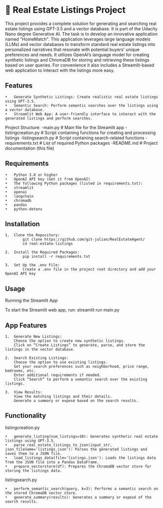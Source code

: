 # 🏡 Real Estate Listings Project

This project provides a complete solution for generating and searching real estate listings using GPT-3.5 and a vector database. 
It is part of the Udacity Nano degree Generative AI. The task is to develop an innovative application named "HomeMatch". This application leverages large language models (LLMs) and vector databases to transform standard real estate listings into personalized narratives that resonate with potential buyers' unique preferences and needs.
It utilizes OpenAI’s language model for creating synthetic listings and ChromaDB for storing and retrieving these listings based on user queries.
For convenience it also includes a Streamlit-based web application to interact with the listings more easy. 

## Features


	•	Generate Synthetic Listings: Create realistic real estate listings using GPT-3.5.
	•	Semantic Search: Perform semantic searches over the listings using a vector database.	
	•	Streamlit Web App: A user-friendly interface to interact with the generated listings and perform searches.

Project Structure:
	-main.py                   # Main file for the Streamlit app
	-listingcreation.py        # Script containing functions for creating and processing listings
	-listingsearch.py          # Script containing search-related functions
	-requirements.txt          # List of required Python packages
	-README.md                 # Project documentation (this file)

## Requirements
	•	Python 3.8 or higher
	•	OpenAI API key (Get it from OpenAI)
	•	The following Python packages (listed in requirements.txt):
	•	streamlit
	•	openai
	•	langchain
	•	chromadb
	•	pandas
	•	python-dotenv

## Installation

	1.	Clone the Repository:
			git clone https://github.com/git-julian/RealEstateAgent/
        	cd real-estate-listings

    2.	Install the Required Packages:
        	pip install -r requirements.txt

    3.	Set Up the .env File:
			Create a .env file in the project root directory and add your OpenAI API key
			

## Usage

Running the Streamlit App

To start the Streamlit web app, run:
    streamlit run main.py


## App Features

	1.	Generate New Listings:
		Choose the option to create new synthetic listings.
		Click on “Create Listings” to generate, parse, and store the listings in the vector database.

	2.	Search Existing Listings:
		Choose the option to use existing listings.
		Set your search preferences such as neighborhood, price range, bedrooms, etc.
		Enter additional requirements if needed.
		Click “Search” to perform a semantic search over the existing listings.

	3.	View Results:
		View the matching listings and their details.
		Generate a summary or exposé based on the search results.

## Functionality

listingcreation.py

	•	generate_listing(num_listings=10): Generates synthetic real estate listings using GPT-3.5.
	•	parse_real_estate_listings_to_json(input_str, json_filename='listings.json'): Parses the generated listings and saves them to a JSON file.
	•	load_listings_data(file='listings.json'): Loads the listings data from the JSON file into a Pandas DataFrame.
	•	prepare_vectorstore(df): Prepares the ChromaDB vector store for storing the listings data.

listingsearch.py

	•	perform_semantic_search(query, k=3): Performs a semantic search on the stored ChromaDB vector store.
	•	generate_summary(results): Generates a summary or exposé of the search results.